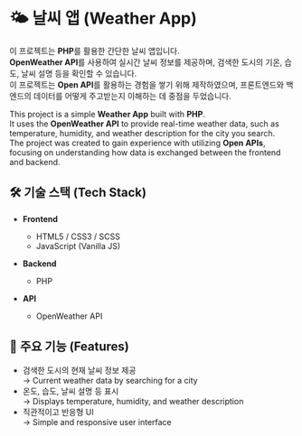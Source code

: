 # 🌤️ 날씨 앱 (Weather App)

이 프로젝트는 **PHP**를 활용한 간단한 날씨 앱입니다.  
**OpenWeather API**를 사용하여 실시간 날씨 정보를 제공하며, 검색한 도시의 기온, 습도, 날씨 설명 등을 확인할 수 있습니다.  
이 프로젝트는 **Open API**를 활용하는 경험을 쌓기 위해 제작하였으며, 프론트엔드와 백엔드의 데이터를 어떻게 주고받는지 이해하는 데 중점을 두었습니다.

This project is a simple **Weather App** built with **PHP**.  
It uses the **OpenWeather API** to provide real-time weather data, such as temperature, humidity, and weather description for the city you search.  
The project was created to gain experience with utilizing **Open APIs**, focusing on understanding how data is exchanged between the frontend and backend.

## 🛠️ 기술 스택 (Tech Stack)

- **Frontend**
  - HTML5 / CSS3 / SCSS
  - JavaScript (Vanilla JS)
  
- **Backend**
  - PHP
  
- **API**
  - OpenWeather API

## 📌 주요 기능 (Features)

- 검색한 도시의 현재 날씨 정보 제공  
  → Current weather data by searching for a city  
- 온도, 습도, 날씨 설명 등 표시  
  → Displays temperature, humidity, and weather description  
- 직관적이고 반응형 UI  
  → Simple and responsive user interface  
